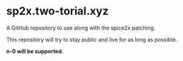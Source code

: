# sp2x.two-torial.xyz

A GitHub repository to use along with the spice2x patching.

This repository will try to stay public and live for as long as possible.

**n-0 will be supported.**
